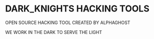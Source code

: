 # DARK_KNIGHTS HACKING TOOLS
OPEN SOURCE HACKING TOOL CREATED BY ALPHAGHOST

WE WORK IN THE DARK TO SERVE THE LIGHT

